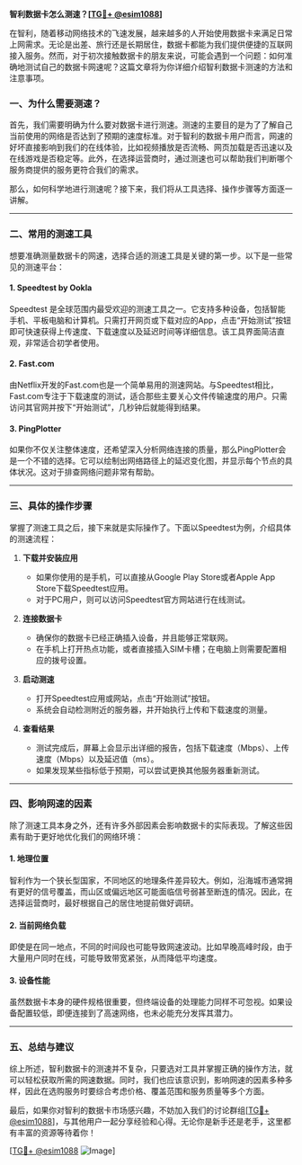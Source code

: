 **智利数据卡怎么测速？[[TG💪+ @esim1088](https://t.me/s/esim1088)]**

在智利，随着移动网络技术的飞速发展，越来越多的人开始使用数据卡来满足日常上网需求。无论是出差、旅行还是长期居住，数据卡都能为我们提供便捷的互联网接入服务。然而，对于初次接触数据卡的朋友来说，可能会遇到一个问题：如何准确地测试自己的数据卡网速呢？这篇文章将为你详细介绍智利数据卡测速的方法和注意事项。

### 一、为什么需要测速？

首先，我们需要明确为什么要对数据卡进行测速。测速的主要目的是为了了解自己当前使用的网络是否达到了预期的速度标准。对于智利的数据卡用户而言，网速的好坏直接影响到我们的在线体验，比如视频播放是否流畅、网页加载是否迅速以及在线游戏是否稳定等。此外，在选择运营商时，通过测速也可以帮助我们判断哪个服务商提供的服务更符合我们的需求。

那么，如何科学地进行测速呢？接下来，我们将从工具选择、操作步骤等方面逐一讲解。

---

### 二、常用的测速工具

想要准确测量数据卡的网速，选择合适的测速工具是关键的第一步。以下是一些常见的测速平台：

#### 1. Speedtest by Ookla
Speedtest 是全球范围内最受欢迎的测速工具之一。它支持多种设备，包括智能手机、平板电脑和计算机。只需打开网页或下载对应的App，点击“开始测试”按钮即可快速获得上传速度、下载速度以及延迟时间等详细信息。该工具界面简洁直观，非常适合初学者使用。

#### 2. Fast.com
由Netflix开发的Fast.com也是一个简单易用的测速网站。与Speedtest相比，Fast.com专注于下载速度的测试，适合那些主要关心文件传输速度的用户。只需访问其官网并按下“开始测试”，几秒钟后就能得到结果。

#### 3. PingPlotter
如果你不仅关注整体速度，还希望深入分析网络连接的质量，那么PingPlotter会是一个不错的选择。它可以绘制出网络路径上的延迟变化图，并显示每个节点的具体状况。这对于排查网络问题非常有帮助。

---

### 三、具体的操作步骤

掌握了测速工具之后，接下来就是实际操作了。下面以Speedtest为例，介绍具体的测速流程：

1. **下载并安装应用**
   - 如果你使用的是手机，可以直接从Google Play Store或者Apple App Store下载Speedtest应用。
   - 对于PC用户，则可以访问Speedtest官方网站进行在线测试。

2. **连接数据卡**
   - 确保你的数据卡已经正确插入设备，并且能够正常联网。
   - 在手机上打开热点功能，或者直接插入SIM卡槽；在电脑上则需要配置相应的拨号设置。

3. **启动测速**
   - 打开Speedtest应用或网站，点击“开始测试”按钮。
   - 系统会自动检测附近的服务器，并开始执行上传和下载速度的测量。

4. **查看结果**
   - 测试完成后，屏幕上会显示出详细的报告，包括下载速度（Mbps）、上传速度（Mbps）以及延迟值（ms）。
   - 如果发现某些指标低于预期，可以尝试更换其他服务器重新测试。

---

### 四、影响网速的因素

除了测速工具本身之外，还有许多外部因素会影响数据卡的实际表现。了解这些因素有助于更好地优化我们的网络环境：

#### 1. 地理位置
智利作为一个狭长型国家，不同地区的地理条件差异较大。例如，沿海城市通常拥有更好的信号覆盖，而山区或偏远地区可能面临信号弱甚至断连的情况。因此，在选择运营商时，最好根据自己的居住地提前做好调研。

#### 2. 当前网络负载
即使是在同一地点，不同的时间段也可能导致网速波动。比如早晚高峰时段，由于大量用户同时在线，可能导致带宽紧张，从而降低平均速度。

#### 3. 设备性能
虽然数据卡本身的硬件规格很重要，但终端设备的处理能力同样不可忽视。如果设备配置较低，即便连接到了高速网络，也未必能充分发挥其潜力。

---

### 五、总结与建议

综上所述，智利数据卡的测速并不复杂，只要选对工具并掌握正确的操作方法，就可以轻松获取所需的网速数据。同时，我们也应该意识到，影响网速的因素多种多样，因此在选购服务时要综合考虑价格、覆盖范围和服务质量等多个方面。

最后，如果你对智利的数据卡市场感兴趣，不妨加入我们的讨论群组[[TG💪+ @esim1088](https://t.me/s/esim1088)]，与其他用户一起分享经验和心得。无论你是新手还是老手，这里都有丰富的资源等待着你！

[[TG💪+ @esim1088](https://t.me/s/esim1088) ![Image](https://i.postimg.cc/4NQfJmqS/Snipaste-2025-05-13-00-14-12.png)]